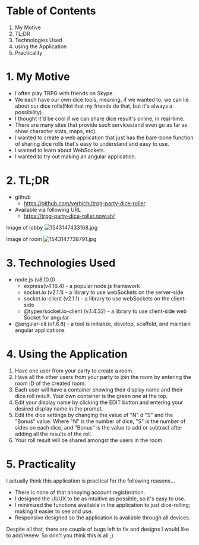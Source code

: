 # Table of Contents
1. My Motive
1. TL;DR
1. Technologies Used
1. using the Application
1. Practicality

# 1. My Motive
- I often play TRPG with friends on Skype.
- We each have our own dice tools, meaning, if we wanted to, we can lie about our dice rolls(Not that my friends do that, but it's always a possibility).
- I thought it'd be cool if we can share dice result's online, in real-time.
- There are many sites that provide such services(and even go as far as show character stats, maps, etc).
- I wanted to create a web application that just has the bare-bone function of sharing dice rolls that's easy to understand and easy to use.
- I wanted to learn about WebSockets.
- I wanted to try out making an angular application.

# 2. TL;DR
- github
    - https://github.com/verhichi/trpg-party-dice-roller
- Available via following URL
    - https://trpg-party-dice-roller.now.sh/

Image of lobby
![1543147433168.jpg](https://qiita-image-store.s3.amazonaws.com/0/317253/f13338aa-8eba-0bcc-b4db-5dc2f8568df2.jpeg)

Image of room
![1543147738791.jpg](https://qiita-image-store.s3.amazonaws.com/0/317253/17bcbf74-2989-251e-abde-9b10a064d9ae.jpeg)

# 3. Technologies Used
- node.js (v8.10.0)
   - express(v4.16.4) - a popular node.js framework
   - socket.io (v2.1.1) - a library to use webSockets on the server-side
   - socket.io-client (v2.1.1) - a library to use webSockets on the client-side
   - @types/socket.io-client (v.1.4.32) - a library to use client-side web Socket for angular
- @angular-cli (v1.6.8) - a tool is initialize, develop, scaffold, and maintain angular applications

# 4. Using the Application
1. Have one user from your party to create a room.
2. Have all the other users from your party to join the room by entering the room ID of the created room.
3. Each user will have a container showing their display name and their dice roll result. Your own container is the green one at the top.
4. Edit your display name by clicking the EDIT button and entering your desired display name in the prompt.
5. Edit the dice settings by changing the value of "N" d "S" and the "Bonus" value. Where "N" is the number of dice, "S" is the number of sides on each dice, and "Bonus" is the value to add or subtract after adding all the results of the roll.
6. Your roll result will be shared amongst the users in the room.

# 5. Practicality
I actually think this application is practical for the following reasons…

- There is none of that annoying account registeration.
- I designed the UI/UX to be as intuitive as possible, so it's easy to use.
- I minimized the functions available in the application to just dice-rolling; making it easier to see and use.
- Responsive designed so the application is available through all devices.

Despite all that, there are couple of bugs left to fix and designs I would like to add/renew.
So don't you think this is all ;)
